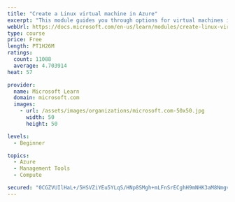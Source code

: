 ```yaml
---
title: "Create a Linux virtual machine in Azure"
excerpt: "This module guides you through options for virtual machines in Azure, creating and connecting a Linux virtual machine, and configuring your network settings."
webUrl: https://docs.microsoft.com/en-us/learn/modules/create-linux-virtual-machine-in-azure/
type: course
price: Free
length: PT1H26M
ratings:
  count: 11088
  average: 4.703914
heat: 57

provider:
  name: Microsoft Learn
  domain: microsoft.com
  images:
    - url: /assets/images/organizations/microsoft.com-50x50.jpg
      width: 50
      height: 50

levels:
  - Beginner

topics:
  - Azure
  - Management Tools
  - Compute

secured: "0CGZVUIlHaL+/5HSVZiYEu5YLqS/HNp8SMgh+mLFnSrECghH9mNHK3aM8Nmgvah/jyRAyqoomZVL38EPtnvxZeu0JOW0BnvCLYUv/9zfHPQjLIjzYPJ51uCZcYm98Y2Fu+VNBDZuUSrEIjSCu+4kWpfrSwjYZLGKofuGe7ZubyqNMrzwi5jfL3YCenMTxXMjVUSgLjj8wsfP/mHrZCfB0p6hix7n2Cpt/x5CqEO+YNYkAmxr969CWmaoB+KBgyT8wH4RrJdoq8LLq06ahLydq8laQshOveUq4CFW227zVsx5ElySqMNIvxGLxgNS4rD7sEfb4m917tSV55sVEKHFRvmp3IRblXxWi6CINX9rxfPFLGXocEOkq429gRP9n63QXGpMgNG2qFSpi+Nhe8i92y6bMgeGPFHOX5tdoaaKJjs=;2ZM0gOl5eEJWDYacBRWKUA=="
---
```


